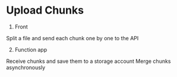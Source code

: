 # Upload Chunks

1. Front

Split a file and send each chunk one by one to the API

2. Function app

Receive chunks and save them to a storage account
Merge chunks asynchronously

